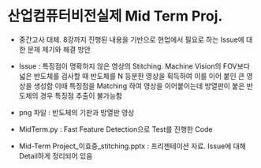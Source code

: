 # **산업컴퓨터비전실제 Mid Term Proj.** 

- 중간고사 대체. 8강까지 진행된 내용을 기반으로 현업에서 필요로 하는 Issue에 대한 문제 제기와 해결 방안
- Issue : 특징점이 명확하지 않은 영상의 Stitching.
          Machine Vision의 FOV보다 넓은 반도체를 검사할 때 반도체를 N 등분한 영상을 획득하여 이를 이어 붙인 큰 영상을 생성함
          이때 특징점을 Matching 하여 영상을 이어붙이는데 방열판이 붙은 반도체의 경우 특징점 추출이 불가능함

- png 파일 : 반도체의 기판과 방열판 영상
- MidTerm.py : Fast Feature Detection으로 Test를 진행한 Code
- Mid-Term Project_이효중_stitching.pptx : 프리젠테이션 자료. Issue에 대해 Detail하게 정리되어 있음

<p align="center">
  
</p>
</br>
